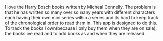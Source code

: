 I love the Harry Bosch books written by Micheal Connelly. The problem is that he has written so many over so many years with different characters each having their own mini series within a series and its hard to keep track of the chronological order to read them in. This app is designed to do this. To track the books I own(because i only buy them when they are on sale), the books ive read and to add books as and when they are released.
